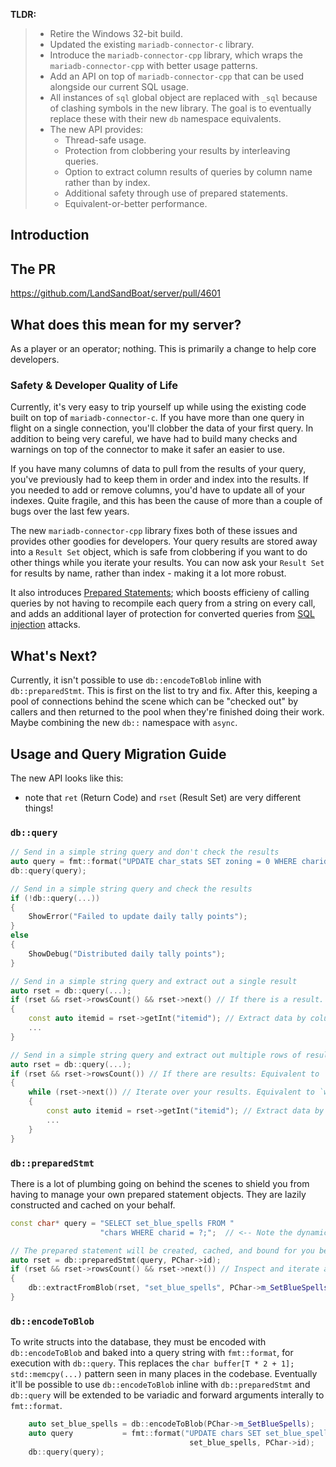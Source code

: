 **TLDR:**

>- Retire the Windows 32-bit build.
>- Updated the existing `mariadb-connector-c` library.
>- Introduce the `mariadb-connector-cpp` library, which wraps the `mariadb-connector-cpp` with better usage patterns.
>- Add an API on top of `mariadb-connector-cpp` that can be used alongside our current SQL usage.
>- All instances of `sql` global object are replaced with `_sql` because of clashing symbols in the new library. The goal is to eventually replace these with their new `db` namespace equivalents.
>- The new API provides:
>    - Thread-safe usage.
>    - Protection from clobbering your results by interleaving queries.
>    - Option to extract column results of queries by column name rather than by index.
>    - Additional safety through use of prepared statements.
>    - Equivalent-or-better performance.

## Introduction

## The PR

<https://github.com/LandSandBoat/server/pull/4601>

## What does this mean for my server?

As a player or an operator; nothing. This is primarily a change to help core developers.

### Safety & Developer Quality of Life

Currently, it's very easy to trip yourself up while using the existing code built on top of `mariadb-connector-c`. If you have more than one query in flight on a single connection, you'll clobber the data of your first query. In addition to being very careful, we have had to build many checks and warnings on top of the connector to make it safer an easier to use.

If you have many columns of data to pull from the results of your query, you've previously had to keep them in order and index into the results. If you needed to add or remove columns, you'd have to update all of your indexes. Quite fragile, and this has been the cause of more than a couple of bugs over the last few years.

The new `mariadb-connector-cpp` library fixes both of these issues and provides other goodies for developers. Your query results are stored away into a `Result Set` object, which is safe from clobbering if you want to do other things while you iterate your results. You can now ask your `Result Set` for results by name, rather than index - making it a lot more robust.

It also introduces [Prepared Statements](https://en.wikipedia.org/wiki/Prepared_statement); which boosts efficieny of calling queries by not having to recompile each query from a string on every call, and adds an additional layer of protection for converted queries from [SQL injection](https://en.wikipedia.org/wiki/SQL_injection) attacks.

## What's Next?

Currently, it isn't possible to use `db::encodeToBlob` inline with `db::preparedStmt`. This is first on the list to try and fix. After this, keeping a pool of connections behind the scene which can be "checked out" by callers and then returned to the pool when they're finished doing their work. Maybe combining the new `db::` namespace with `async`.  

## Usage and Query Migration Guide

The new API looks like this:

- note that `ret` (Return Code) and `rset` (Result Set) are very different things!

### `db::query`

```cpp
// Send in a simple string query and don't check the results
auto query = fmt::format("UPDATE char_stats SET zoning = 0 WHERE charid = {}", PChar->id);
db::query(query);

// Send in a simple string query and check the results
if (!db::query(...))
{
    ShowError("Failed to update daily tally points");
}
else
{
    ShowDebug("Distributed daily tally points");
}

// Send in a simple string query and extract out a single result
auto rset = db::query(...);
if (rset && rset->rowsCount() && rset->next() // If there is a result. Equivalent to `if (ret != SQL_ERROR && _sql->NumRows() != 0 && _sql->NextRow() == SQL_SUCCESS)`
{
    const auto itemid = rset->getInt("itemid"); // Extract data by column name from the `rset`, not the database connection object
    ...
}

// Send in a simple string query and extract out multiple rows of results
auto rset = db::query(...);
if (rset && rset->rowsCount()) // If there are results: Equivalent to `if (ret != SQL_ERROR && _sql->NumRows() != 0)`
{
    while (rset->next()) // Iterate over your results. Equivalent to `while (_sql->NextRow() == SQL_SUCCESS)`
    {
        const auto itemid = rset->getInt("itemid"); // Extract data by column name from the `rset`, not the database connection object
        ...
    }
}
```

### `db::preparedStmt`

There is a lot of plumbing going on behind the scenes to shield you from having to manage your own prepared statement objects.
They are lazily constructed and cached on your behalf.

```cpp
const char* query = "SELECT set_blue_spells FROM "
                    "chars WHERE charid = ?;";  // <-- Note the dynamic parameter slot here

// The prepared statement will be created, cached, and bound for you behind the scenes
auto rset = db::preparedStmt(query, PChar->id);
if (rset && rset->rowsCount() && rset->next()) // Inspect and iterate as normal
{
    db::extractFromBlob(rset, "set_blue_spells", PChar->m_SetBlueSpells);
}
```

### `db::encodeToBlob`

To write structs into the database, they must be encoded with `db::encodeToBlob` and baked into a query string with `fmt::format`, for execution with `db::query`. This replaces the `char buffer[T * 2 + 1]; std::memcpy(...)` pattern seen in many places in the codebase. Eventually it'll be possible to use `db::encodeToBlob` inline with `db::preparedStmt` and `db::query` will be extended to be variadic and forward arguments interally to `fmt::format`.

```cpp
    auto set_blue_spells = db::encodeToBlob(PChar->m_SetBlueSpells);
    auto query           = fmt::format("UPDATE chars SET set_blue_spells = '{}' WHERE charid = {} LIMIT 1",
                                        set_blue_spells, PChar->id);
    db::query(query);
```
